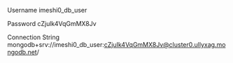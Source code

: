 Username
imeshi0_db_user

Password
cZjulk4VqGmMX8Jv

Connection String
mongodb+srv://imeshi0_db_user:cZjuIk4VqGmMX8Jv@cluster0.ullyxag.mongodb.net/
